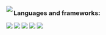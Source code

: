 <!--
**rdenise/rdenise** is a ✨ _special_ ✨ repository because its `README.md` (this file) appears on your GitHub profile.

Here are some ideas to get you started:

- 🔭 I’m currently working on ...
- 🌱 I’m currently learning ...
- 👯 I’m looking to collaborate on ...
- 🤔 I’m looking for help with ...
- 💬 Ask me about ...
- 📫 How to reach me: ...
- 😄 Pronouns: ...
- ⚡ Fun fact: ...
-->

<!--[![Top languages](https://github-readme-stats.vercel.app/api/top-langs/?username=rdenise&theme=monokai&layout=compact)](https://github.com/anuraghazra/github-readme-stats)-->

<p><img align="left" src="https://github-readme-stats.vercel.app/api/top-langs?username=rdenise&show_icons=true&count_private=true&locale=en&layout=compact&border_color=2a2f3a&langs_count=9&theme=noctis_minimus"/></p>

### Languages and frameworks: 

<!-- <span><img src="https://raw.githubusercontent.com/github/explore/80688e429a7d4ef2fca1e82350fe8e3517d3494d/topics/python/python.png" width=30px></span>&nbsp;
<span><img src="https://raw.githubusercontent.com/github/explore/80688e429a7d4ef2fca1e82350fe8e3517d3494d/topics/r/r.png" width=30px></span>&nbsp;
<span><img src="https://raw.githubusercontent.com/github/explore/80688e429a7d4ef2fca1e82350fe8e3517d3494d/topics/bash/bash.png" width=30px></span>&nbsp;
<span><img src="https://raw.githubusercontent.com/github/explore/80688e429a7d4ef2fca1e82350fe8e3517d3494d/topics/linux/linux.png" width=30px></span>&nbsp;
<span><img src="https://raw.githubusercontent.com/github/explore/80688e429a7d4ef2fca1e82350fe8e3517d3494d/topics/latex/latex.png" width=30px></span>&nbsp; -->
<!-- <span><img src="" width=30px></span>&nbsp; -->

![](https://img.shields.io/badge/python-%2314354C.svg?style=for-the-badge&logo=python&logoColor=green)
![](https://img.shields.io/badge/r-%2314354C.svg?style=for-the-badge&logo=r&logoColor=3885F1)
![](https://img.shields.io/badge/Shell_Script-%2314354C?style=for-the-badge&logo=gnu-bash&logoColor=green)
![](https://img.shields.io/badge/Linux-%2314354C?style=for-the-badge&logo=linux&logoColor=white)
![](https://img.shields.io/badge/latex-%2314354C.svg?style=for-the-badge&logo=latex&logoColor=008181)

<!-- [![](https://github-readme-stats.vercel.app/api?username=rdenise&show_icons=true&count_private=true&hide_rank=false&include_all_commits=false&custom_title=Statistics:&theme=blue-green)](https://github.com/anuraghazra/github-readme-stats) -->
